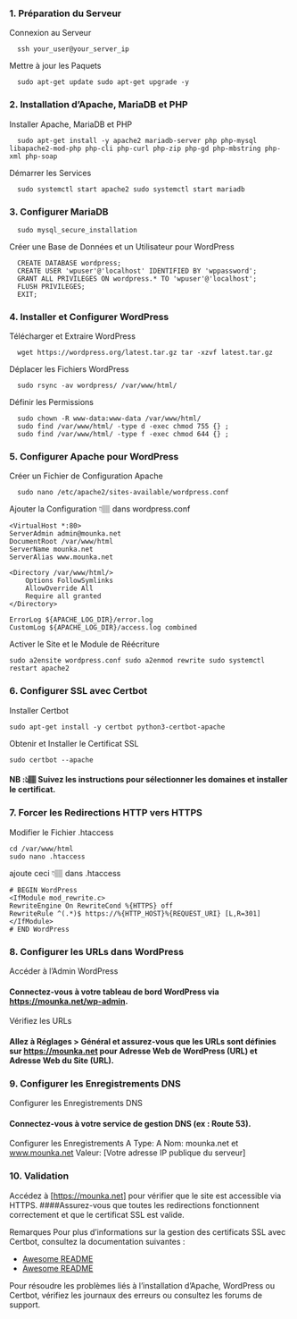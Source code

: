 
### 1. Préparation du Serveur

Connexion au Serveur
```http
  ssh your_user@your_server_ip
```
Mettre à jour les Paquets
```http
  sudo apt-get update sudo apt-get upgrade -y
```

### 2. Installation d’Apache, MariaDB et PHP

Installer Apache, MariaDB et PHP
```http
  sudo apt-get install -y apache2 mariadb-server php php-mysql libapache2-mod-php php-cli php-curl php-zip php-gd php-mbstring php-xml php-soap
```
Démarrer les Services
```http
  sudo systemctl start apache2 sudo systemctl start mariadb
```
### 3. Configurer MariaDB
```http
  sudo mysql_secure_installation
```
Créer une Base de Données et un Utilisateur pour WordPress
```http
  CREATE DATABASE wordpress; 
  CREATE USER 'wpuser'@'localhost' IDENTIFIED BY 'wppassword';   
  GRANT ALL PRIVILEGES ON wordpress.* TO 'wpuser'@'localhost';   
  FLUSH PRIVILEGES; 
  EXIT;
```
### 4. Installer et Configurer WordPress 
Télécharger et Extraire WordPress
```http
  wget https://wordpress.org/latest.tar.gz tar -xzvf latest.tar.gz
```
Déplacer les Fichiers WordPress
```http
  sudo rsync -av wordpress/ /var/www/html/
```
Définir les Permissions
```
  sudo chown -R www-data:www-data /var/www/html/
  sudo find /var/www/html/ -type d -exec chmod 755 {} ;
  sudo find /var/www/html/ -type f -exec chmod 644 {} ;
```
### 5. Configurer Apache pour WordPress
Créer un Fichier de Configuration Apache
```http
  sudo nano /etc/apache2/sites-available/wordpress.conf
```
Ajouter la Configuration 👇🏽 dans wordpress.conf
```
<VirtualHost *:80> 
ServerAdmin admin@mounka.net 
DocumentRoot /var/www/html 
ServerName mounka.net 
ServerAlias www.mounka.net

<Directory /var/www/html/>
    Options FollowSymlinks
    AllowOverride All
    Require all granted
</Directory>

ErrorLog ${APACHE_LOG_DIR}/error.log
CustomLog ${APACHE_LOG_DIR}/access.log combined
```
Activer le Site et le Module de Réécriture
```
sudo a2ensite wordpress.conf sudo a2enmod rewrite sudo systemctl restart apache2
```
### 6. Configurer SSL avec Certbot
Installer Certbot
```
sudo apt-get install -y certbot python3-certbot-apache
```
Obtenir et Installer le Certificat SSL
```
sudo certbot --apache
```
#### NB :👆🏽 Suivez les instructions pour sélectionner les domaines et installer le certificat.

### 7. Forcer les Redirections HTTP vers HTTPS
Modifier le Fichier .htaccess
```
cd /var/www/html 
sudo nano .htaccess
```
ajoute ceci 👇🏽 dans .htaccess
```
# BEGIN WordPress
<IfModule mod_rewrite.c> 
RewriteEngine On RewriteCond %{HTTPS} off 
RewriteRule ^(.*)$ https://%{HTTP_HOST}%{REQUEST_URI} [L,R=301] </IfModule> 
# END WordPress
```

### 8. Configurer les URLs dans WordPress
Accéder à l’Admin WordPress
#### Connectez-vous à votre tableau de bord WordPress via https://mounka.net/wp-admin. 

Vérifiez les URLs
#### Allez à Réglages > Général et assurez-vous que les URLs sont définies sur https://mounka.net pour Adresse Web de WordPress (URL) et Adresse Web du Site (URL).

### 9. Configurer les Enregistrements DNS
Configurer les Enregistrements DNS
#### Connectez-vous à votre service de gestion DNS (ex : Route 53).

Configurer les Enregistrements A
Type: A 
Nom: mounka.net et www.mounka.net 
Valeur: [Votre adresse IP publique du serveur] 
### 10. Validation 
Accédez à [https://mounka.net] pour vérifier que le site est accessible via HTTPS. 
####Assurez-vous que toutes les redirections fonctionnent correctement et que le certificat SSL est valide. 

Remarques Pour plus d’informations sur la gestion des certificats SSL avec Certbot, consultez la documentation suivantes :

- [Awesome README](https://www.digitalocean.com/community/tutorials/how-to-secure-apache-with-let-s-encrypt-on-ubuntu-20-04-fr)
- [Awesome README](https://youtu.be/8Uofkq718n8?si=49Qmbl8UtRHLUGeB)


Pour résoudre les problèmes liés à l’installation d’Apache, WordPress ou Certbot, vérifiez les journaux des erreurs ou consultez les forums de support.










